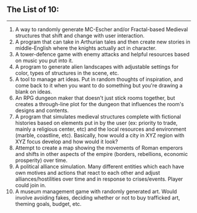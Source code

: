## The List of 10:
***
1. A way to randomly generate MC-Escher and/or Fractal-based Medieval structures that shift and change with user interaction.  
2. A program that can take in Arthurian tales and then create new stories in middle-English where the knights actually act in character.  
3. A tower-defence game with enemy attacks and helpful resources based on music you put into it. 
4. A program to generate alien landscapes with adjustable settings for color, types of structures in the scene, etc. 
5. A tool to manage art ideas. Put in random thoughts of inspiration, and come back to it when you want to do something but you're drawing a blank on ideas.
6. An RPG dungeon maker that doesn't just stick rooms together, but creates a through-line plot for the dungeon that influences the room's designs and contents. 
7. A program that simulates medieval structures complete with fictional histories based on elements put in by the user (ex: priority to trade, mainly a religious center, etc) and the local resources and environment (marble, coastline, etc). Basically, how would a city in XYZ region with XYZ focus develop and how would it look?
8. Attempt to create a map showing the movements of Roman emperors and shifts in other aspects of the empire (borders, rebellions, economic prosperity) over time. 
9. A political alliance simulation. Many different entities which each have own motives and actions that react to each other and adjust alliances/hostilities over time and in response to crises/events. Player could join in. 
10. A museum management game with randomly generated art. Would involve avoiding fakes, deciding whether or not to buy trafficked art, theming goals, budget, etc.
